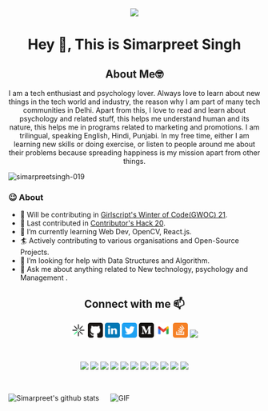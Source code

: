 <div align="center">
<img src="https://user-images.githubusercontent.com/42115530/92640221-9728ca00-f2fa-11ea-8994-c72b26e937de.gif" align="center"/>
</div>
<h1 align='center'>Hey 👋, This is Simarpreet Singh</h1>
<p align = 'center'> 
<h2 align='center'>About Me🤓</h2>
<p align='center'>I am a tech enthusiast and psychology lover. Always love to learn about new things in the tech world and industry, the reason why I am part of many tech communities in Delhi. Apart from this, I love to read and learn
about psychology and related stuff, this helps me understand human and its nature, this helps me in programs related to marketing and promotions. I am trilingual, speaking English, Hindi, Punjabi.
In my free time, either I am learning new skills or doing exercise, or listen to people around me about their problems because spreading happiness is my mission apart from other things.
 <p align="left"> <img src="https://komarev.com/ghpvc/?username=simarpreetsingh-019" alt="simarpreetsingh-019" /> </p>

### 😉 About
- 🔭 Will be contributing in [Girlscript's Winter of Code(GWOC) 21](https://gwoc.girlscript.tech/ "girlscript.tech").
- 🔭 Last contributed in [Contributor's Hack 20](https://hakincodes.tech/ "HackinCodes").
- 🌱 I’m currently learning Web Dev, OpenCV, React.js. 
- 🏄‍ Actively contributing to various organisations and Open-Source Projects.
- 🤔 I’m looking for help with Data Structures and Algorithm.
- 💬 Ask me about anything related to New technology, psychology and Management .
</p><h2 align='center'>Connect with me  📫 </h2>
<p align = 'center'> 
 <a href = https://simarpreetsingh-019.github.io target='_blank'> <img src=https://github.com/edent/SuperTinyIcons/blob/master/images/svg/digidentity.svg height='30' weight='30'/></a> 
 <a href = https://github.com/simarpreetsingh-019 target='_blank'> <img src=https://github.com/edent/SuperTinyIcons/blob/master/images/svg/github.svg height='30' weight='30'/></a>
<a href = https://www.linkedin.com/in/simarpreetsingh019 target='_blank'> <img src=https://github.com/edent/SuperTinyIcons/blob/master/images/svg/linkedin.svg height='30' weight='30'/></a> 
<a href = https://twitter.com/simarpreet019 target='_blank'> <img src=https://github.com/edent/SuperTinyIcons/blob/master/images/svg/twitter.svg height='30' weight='30'/></a>
<a href = https://medium.com/@simarpreetsingh.019 target='_blank'> <img src=https://github.com/edent/SuperTinyIcons/blob/master/images/svg/medium.svg height='30' weight='30'/></a> 
<a href="https://mail.google.com/mail/?view=cm&fs=1&tf=1&to=simarpreetsingh.019@gmail.com" target="_blank"><img src=https://github.com/edent/SuperTinyIcons/blob/master/images/svg/gmail.svg height='30' weight='30'/></a>
<a href = https://stackoverflow.com/users/11798523/simarpreetsingh-019 target='_blank'> <img src=https://github.com/edent/SuperTinyIcons/blob/master/images/svg/stackoverflow.svg height='30' weight='30'/></a>
<a href = https://www.hackerrank.com/Simarpreetsingh4 target='_blank'> <img src="https://cdn.worldvectorlogo.com/logos/hackerrank.svg" height='30' weight='30'/></a> 

 &emsp;

<p align="center">
 <img src="https://img.shields.io/badge/Python-3776AB?style=for-the-badge&logo=python&logoColor=white"/>
 <img src="https://img.shields.io/badge/HTML-239120?style=for-the-badge&logo=html5&logoColor=white"/>
 <img src="https://img.shields.io/badge/CSS-239120?&style=for-the-badge&logo=css3&logoColor=white"/> 
 <img src="https://img.shields.io/badge/JavaScript-F7DF1E?style=for-the-badge&logo=javascript&logoColor=black"/>
 <img src="https://img.shields.io/badge/C-00599C?style=for-the-badge&logo=c&logoColor=white"/>
 <img src="https://img.shields.io/badge/C%2B%2B-00599C?style=for-the-badge&logo=c%2B%2B&logoColor=white"/>
 <img src="https://img.shields.io/badge/Markdown-000000?style=for-the-badge&logo=markdown&logoColor=white"/> 

 <img src="https://img.shields.io/badge/react-%2320232a.svg?style=for-the-badge&logo=react&logoColor=%2361DAFB"/> 
 <img src="https://img.shields.io/badge/opencv-%23white.svg?style=for-the-badge&logo=opencv&logoColor=white"/>
 <img src="https://img.shields.io/badge/Flask-000000?style=for-the-badge&logo=flask&logoColor=white"/>
 <img src="https://img.shields.io/badge/MySQL-00000F?style=for-the-badge&logo=mysql&logoColor=white"/> 

</p>

 &emsp;

<img align="right" height="250" width="300" alt="GIF" src="https://miro.medium.com/max/1360/1*IRGHmiGsa16stedQvIaZfw.gif" />

![Simarpreet's github stats](https://github-readme-stats.vercel.app/api?username=simarpreetsingh-019&theme=vue&show_icons=true)
